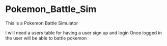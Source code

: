 # Pokemon_Battle_Sim
This is a Pokemon Battle Simulator


I will need a users table for having a user sign up and login
Once logged in the user will be able to battle pokemon
